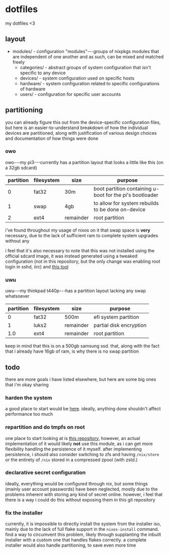 # dotfiles

my dotfiles <3

## layout

- modules/ - configuration "modules"---groups of nixpkgs modules that are independent of one
another and as such, can be mixed and matched freely
	- categories/ - abstract groups of system configuration that isn't specific to any
	device
	- devices/ - system configuration used on specific hosts
	- hardware/ - system configuration related to specific configurations of hardware
	- users/ - configuration for specific user accounts

## partitioning

you can already figure this out from the device-specific configuration files, but here is an
easier-to-understand breakdown of how the individual devices are partitioned, along with
justification of various design choices and documentation of how things were done

### owo

owo---my pi3---currently has a partition layout that looks a little like this (on a 32gb sdcard)

| partition | filesystem | size      | purpose                                                  |
| --------- | ---------- | --------- | -------------------------------------------------------- |
| 0         | fat32      | 30m       | boot partition containing u-boot for the pi's bootloader |
| 1         | swap       | 4gb       | to allow for system rebuilds to be done on-device        |
| 2         | ext4       | remainder | root partition                                           |

i've found throughout my usage of nixos on it that swap space is **very** necessary, due to the
lack of sufficient ram to complete system upgrades without any

i feel that it's also necessary to note that this was not installed using the official sdcard
image, it was instead generated using a tweaked configuration (not in this repository, but the only
change was enabling root login in sshd, iirc) and [this
tool](https://github.com/nix-community/nixos-generators)

### uwu

uwu---my thinkpad t440p---has a partition layout lacking any swap whatsoever

| partition | filesystem | size      | purpose                 |
| --------- | ---------- | --------- | ----------------------- |
| 0         | fat32      | 500m      | efi system partition    |
| 1         | luks2      | remainder | partial disk encryption |
| 1.0       | ext4       | remainder | root partition          |

keep in mind that this is on a 500gb samsung ssd. that, along with the fact that i already have
16gb of ram, is why there is no swap partition

## todo

there are more goals i have listed elsewhere, but here are some big ones that i'm okay sharing

### harden the system

a good place to start would be
[here](https://madaidans-insecurities.github.io/guides/linux-hardening.html). ideally, anything
done shouldn't affect performance too much

### repartition and do tmpfs on root

one place to start looking at is [this
repository](https://github.com/nix-community/impermanence), however, an actual implementation of it
would likely **not** use this module, as i can get more flexibility handling the persistence of it
myself. after implementing persistence, i should also consider switching to zfs and having `/nix/store` or
the entirety of `/nix` stored in a compressed zpool (with zstd.)

### declarative secret configuration

ideally, everything would be configured through nix, but some things (mainly user account
passwords) have been neglected, mostly due to the problems inherent with storing any kind of secret
online. however, i feel that there is a way i could do this without exposing them in this git
repository

### fix the installer

currently, it is impossible to directly install the system from the installer iso, mainly due to
the lack of full flake support in the `nixos-install` command. find a way to circumvent this
problem, likely through supplanting the inbuilt installer with a custom one that handles flakes
correctly. a complete installer would also handle partitioning, to save even more time

